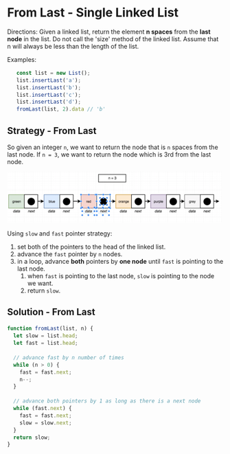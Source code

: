 # From Last - Single Linked List

Directions: Given a linked list, return the element **n spaces** from the **last node** in the list.  Do not call the 'size' method of the linked list.  Assume that n will always be less than the length of the list.

Examples:
```js
   const list = new List();
   list.insertLast('a');
   list.insertLast('b');
   list.insertLast('c');
   list.insertLast('d');
   fromLast(list, 2).data // 'b'
```

## Strategy - From Last

So given an integer `n`, we want to return the node that is `n` spaces from the last node. If `n = 3`, we want to return the node which is 3rd from the last node.

<img src="fromlast.png" alt="drawing" style="width:500px;"/>

Using `slow` and `fast` pointer strategy:
1. set both of the pointers to the head of the linked list.
2. advance the `fast` pointer by `n` nodes.
3. in a loop, advance **both** pointers by **one node** until `fast` is pointing to the last node.
   1. when `fast` is pointing to the last node, `slow` is pointing to the node we want.
   2. return `slow`.

## Solution - From Last

```js
function fromLast(list, n) {
  let slow = list.head;
  let fast = list.head;

  // advance fast by n number of times
  while (n > 0) {
    fast = fast.next;
    n--;
  }
  
  // advance both pointers by 1 as long as there is a next node
  while (fast.next) {
    fast = fast.next;
    slow = slow.next;
  }
  return slow;
}
```
